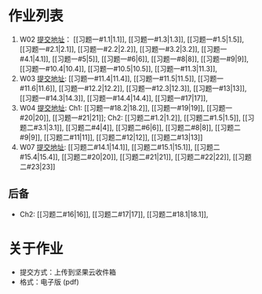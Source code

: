 # 作业列表
1. W02 [提交地址](https://send2me.cn/ZZ9k6SA3/SBuL_R3RB-Flew)： [[习题一#1.1|1.1]], [[习题一#1.3|1.3]], [[习题一#1.5|1.5]], [[习题一#2.1|2.1]], [[习题一#2.2|2.2]], [[习题一#3.2|3.2]], [[习题一#4.1|4.1]], [[习题一#5|5]], [[习题一#6|6]], [[习题一#8|8]], [[习题一#9|9]], [[习题一#10.4|10.4]], [[习题一#10.5|10.5]], [[习题一#11.3|11.3]],
2. W03 [提交地址](https://send2me.cn/Vk3h9Koy/RfSUzF77ocL28A):  [[习题一#11.4|11.4]], [[习题一#11.5|11.5]], [[习题一#11.6|11.6]], [[习题一#12.2|12.2]], [[习题一#12.3|12.3]], [[习题一#13|13]], [[习题一#14.3|14.3]], [[习题一#14.4|14.4]], [[习题一#17|17]],
3. W04 [提交地址](https://send2me.cn/zQ-Z7Sd2/ThKzFdNlTob-Gg): Ch1: [[习题一#18.2|18.2]], [[习题一#19|19]], [[习题一#20|20]], [[习题一#21|21]]; Ch2: [[习题二#1.2|1.2]], [[习题二#1.5|1.5]], [[习题二#3.1|3.1]], [[习题二#4|4]], [[习题二#6|6]], [[习题二#8|8]], [[习题二#9|9]], [[习题二#11|11]], [[习题二#12|12]], [[习题二#13|13]]
4. W07 [提交地址](https://send2me.cn/hOmVZes5/QNWmE_nHsQZ4Hg): [[习题二#14.1|14.1]], [[习题二#15.1|15.1]], [[习题二#15.4|15.4]], [[习题二#20|20]], [[习题二#21|21]], [[习题二#22|22]], [[习题二#23|23]]
## 后备
- Ch2:   [[习题二#16|16]], [[习题二#17|17]], [[习题二#18.1|18.1]], 

# 关于作业
- 提交方式：上传到坚果云收件箱
- 格式：电子版 (pdf)